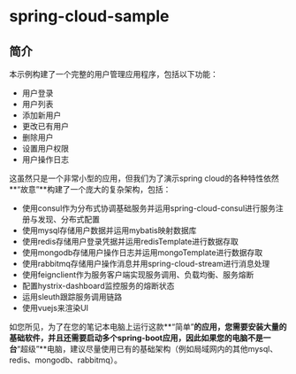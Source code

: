 # spring-cloud-sample
## 简介
本示例构建了一个完整的用户管理应用程序，包括以下功能：
* 用户登录
* 用户列表
* 添加新用户
* 更改已有用户
* 删除用户
* 设置用户权限
* 用户操作日志

这虽然只是一个非常小型的应用，但我们为了演示spring cloud的各种特性依然**“故意”**构建了一个庞大的复杂架构，包括：
* 使用consul作为分布式协调基础服务并运用spring-cloud-consul进行服务注册与发现、分布式配置
* 使用mysql存储用户数据并运用mybatis映射数据库
* 使用redis存储用户登录凭据并运用redisTemplate进行数据存取
* 使用mongodb存储用户操作日志并运用mongoTemplate进行数据存取
* 使用rabbitmq存储用户操作消息并用spring-cloud-stream进行消息处理
* 使用feignclient作为服务客户端实现服务调用、负载均衡、服务熔断
* 配置hystrix-dashboard监控服务的熔断状态
* 运用sleuth跟踪服务调用链路
* 使用vuejs来渲染UI

如您所见，为了在您的笔记本电脑上运行这款**“简单”**的应用，您需要安装大量的基础软件，并且还需要启动多个spring-boot应用，因此如果您的电脑不是一台**“超级”**电脑，建议尽量使用已有的基础架构（例如局域网内的其他mysql、redis、mongodb、rabbitmq）。
